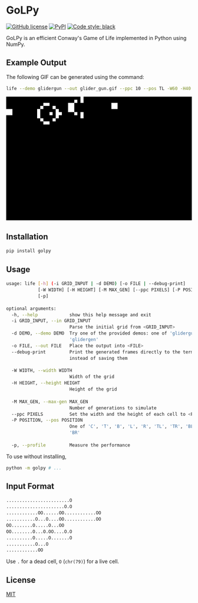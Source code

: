 # GoLPy

[![GitHub
license](https://img.shields.io/github/license/Zeta611/golpy?style=flat-square)](https://github.com/Zeta611/golpy/blob/master/LICENSE)
[![PyPI](https://img.shields.io/pypi/v/golpy?style=flat-square)](https://pypi.org/project/golpy/)
[![Code style: black](https://img.shields.io/badge/code%20style-black-000000.svg?style=flat-square)](https://github.com/psf/black)

GoLPy is an efficient Conway's Game of Life implemented in Python using NumPy.

## Example Output

The following GIF can be generated using the command:

```sh
life --demo glidergun --out glider_gun.gif --ppc 10 --pos TL -W60 -H40
```

![The Gosper Glider Gun](glider_gun.gif)

## Installation

```sh
pip install golpy
```

## Usage

```sh
usage: life [-h] (-i GRID_INPUT | -d DEMO) [-o FILE | --debug-print]
            [-W WIDTH] [-H HEIGHT] [-M MAX_GEN] [--ppc PIXELS] [-P POSITION]
            [-p]

optional arguments:
  -h, --help            show this help message and exit
  -i GRID_INPUT, --in GRID_INPUT
                        Parse the initial grid from <GRID_INPUT>
  -d DEMO, --demo DEMO  Try one of the provided demos: one of 'glidergun' and
                        'glidergen'
  -o FILE, --out FILE   Place the output into <FILE>
  --debug-print         Print the generated frames directly to the terminal,
                        instead of saving them

  -W WIDTH, --width WIDTH
                        Width of the grid
  -H HEIGHT, --height HEIGHT
                        Height of the grid

  -M MAX_GEN, --max-gen MAX_GEN
                        Number of generations to simulate
  --ppc PIXELS          Set the width and the height of each cell to <PIXELS>
  -P POSITION, --pos POSITION
                        One of 'C', 'T', 'B', 'L', 'R', 'TL', 'TR', 'BL', and
                        'BR'

  -p, --profile         Measure the performance
```

To use without installing,

```sh
python -m golpy # ...
```

## Input Format

```txt
........................O
......................O.O
............OO......OO............OO
...........O...O....OO............OO
OO........O.....O...OO
OO........O...O.OO....O.O
..........O.....O.......O
...........O...O
............OO
```

Use `.` for a dead cell, `O` (`chr(79)`) for a live cell.

## License

[MIT](LICENSE)
